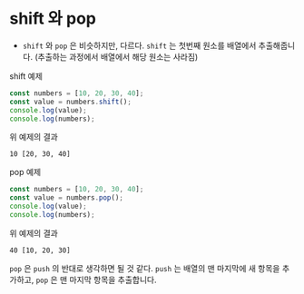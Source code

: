 # shift 와 pop

* `shift` 와 `pop` 은 비슷하지만, 다르다.
`shift` 는 첫번째 원소를 배열에서 추출해줍니다. (추출하는 과정에서 배열에서 해당 원소는 사라짐)

shift 예제
```javascript
const numbers = [10, 20, 30, 40];
const value = numbers.shift();
console.log(value);
console.log(numbers);
```

위 예제의 결과

`10
[20, 30, 40]`

pop 예제

```javascript
const numbers = [10, 20, 30, 40];
const value = numbers.pop();
console.log(value);
console.log(numbers);
```

위 예제의 결과

`40
[10, 20, 30]`

`pop` 은 `push` 의 반대로 생각하면 될 것 같다. `push` 는 배열의 맨 마지막에 새 항목을 추가하고, `pop` 은 맨 마지막 항목을 추출합니다.